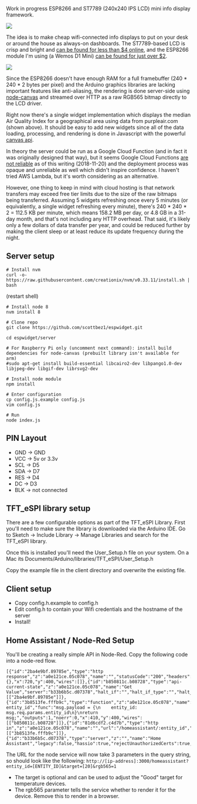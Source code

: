 Work in progress ESP8266 and ST7789 (240x240 IPS LCD) mini info display framework.

<img src="https://pbs.twimg.com/media/DsbQYDfUcAAAItL.jpg:small"/>

The idea is to make cheap wifi-connected info displays to put on your desk or around the house as always-on dashboards. The ST7789-based LCD is crisp and bright and [can be found for less than $4 online](https://www.aliexpress.com/wholesale?catId=0&SearchText=st7789), and the ESP8266 module I'm using (a Wemos D1 Mini) [can be found for just over $2](https://www.aliexpress.com/wholesale?catId=0&SearchText=wemos%20d1%20mini).

<img src="https://pbs.twimg.com/media/DskVuSEUwAAtUuY.jpg:small"/>

Since the ESP8266 doesn't have enough RAM for a full framebuffer (240 * 240 * 2 bytes per pixel) and the Arduino graphics libraries are lacking important features like anti-aliasing, the rendering is done server-side using [node-canvas](https://github.com/Automattic/node-canvas) and streamed over HTTP as a raw RGB565 bitmap directly to the LCD driver.

Right now there's a single widget implementation which displays the median Air Quality Index for a geographical area using data from purpleair.com (shown above). It should be easy to add new widgets since all of the data loading, processing, and rendering is done in Javascript with the powerful [canvas api](https://developer.mozilla.org/en-US/docs/Web/API/CanvasRenderingContext2D).

In theory the server could be run as a Google Cloud Function (and in fact it was originally designed that way), but it seems Google Cloud Functions [are not reliable](https://issuetracker.google.com/issues/117889747) as of this writing (2018-11-20) and the deployment process was opaque and unreliable as well which didn't inspire confidence. I haven't tried AWS Lambda, but it's worth considering as an alternative.

However, one thing to keep in mind with cloud hosting is that network transfers may exceed free tier limits due to the size of the raw bitmaps being transferred. Assuming 5 widgets refreshing once every 5 minutes (or equivalently, a single widget refreshing every minute), there's 240 * 240 * 2 = 112.5 KB per minute, which means 158.2 MB per day, or 4.8 GB in a 31-day month, and that's not including any HTTP overhead. That said, it's likely only a few dollars of data transfer per year, and could be reduced further by making the client sleep or at least reduce its update frequency during the night.


## Server setup
```
# Install nvm
curl -o- https://raw.githubusercontent.com/creationix/nvm/v0.33.11/install.sh | bash
```
(restart shell)
```
# Install node 8
nvm install 8

# Clone repo
git clone https://github.com/scottbez1/espwidget.git

cd espwidget/server

# For Raspberry Pi only (uncomment next command): install build dependencies for node-canvas (prebuilt library isn't available for arm)
#sudo apt-get install build-essential libcairo2-dev libpango1.0-dev libjpeg-dev libgif-dev librsvg2-dev

# Install node module
npm install

# Enter configuration
cp config.js.example config.js
vim config.js

# Run
node index.js
```

## PIN Layout
- GND -> GND
- VCC -> 5v or 3.3v
- SCL -> D5
- SDA -> D7
- RES -> D4
- DC -> D3
- BLK -> not connected

## TFT_eSPI library setup
There are a few configurable options as part of the TFT_eSPI Library.
First you'll need to make sure the library is downloaded via the Arduino IDE. Go to Sketch -> Include Library -> Manage Libraries and search for the TFT_eSPI library.

Once this is installed you'll need the User_Setup.h file on your system. On a Mac its Documents/Arduino/libraries/TFT_eSPI/User_Setup.h

Copy the example file in the client directory and overwrite the existing file.

## Client setup
- Copy config.h.example to config.h
- Edit config.h to contain your Wifi credentials and the hostname of the server
- Install!

## Home Assistant / Node-Red Setup
You'll be creating a really simple API in Node-Red. Copy the following code into a node-red flow.

```
[{"id":"2ba4e9bf.89785e","type":"http response","z":"a0e121ce.05c078","name":"","statusCode":"200","headers":{},"x":720,"y":400,"wires":[]},{"id":"b850811c.b08728","type":"api-current-state","z":"a0e121ce.05c078","name":"Get Value","server":"b33b6b5c.d07378","halt_if":"","halt_if_type":"","halt_if_compare":"is","override_topic":true,"override_payload":true,"override_data":true,"entity_id":"","state_type":"str","outputs":1,"x":560,"y":400,"wires":[["2ba4e9bf.89785e"]]},{"id":"3b8513fe.fffb9c","type":"function","z":"a0e121ce.05c078","name":"Get entity_id","func":"msg.payload = {\n    entity_id: msg.req.params.entity_id\n}\nreturn msg;","outputs":1,"noerr":0,"x":410,"y":400,"wires":[["b850811c.b08728"]]},{"id":"81d6cdf2.c4d7b","type":"http in","z":"a0e121ce.05c078","name":"","url":"/homeassistant/:entity_id","method":"get","upload":false,"swaggerDoc":"","x":180,"y":400,"wires":[["3b8513fe.fffb9c"]]},{"id":"b33b6b5c.d07378","type":"server","z":"","name":"Home Assistant","legacy":false,"hassio":true,"rejectUnauthorizedCerts":true,"ha_boolean":"y|yes|true|on|home|open"}]
```

The URL for the node service will now take 3 parameters in the query string, so should look like the following:
`http://[ip-address]:3000/homeassistant?entity_id=[ENTITY_ID]&target=[20]&rgb565=1`

- The target is optional and can be used to adjust the "Good" target for temperature devices.
- The rgb565 parameter tells the service whether to render it for the device. Remove this to render in a browser.
